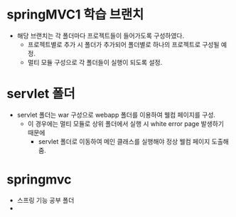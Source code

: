 # springMVC1 학습 브랜치

- 해당 브랜치는 각 폴더마다 프로젝트들이 들어가도록 구성하였다.
  - 프로젝트별로 추가 시 폴더가 추가되어 폴더별로 하나의 프로젝트로 구성될 예정.
  - 멀티 모듈 구성으로 각 폴더들이 실행이 되도록 설정.

# servlet 폴더

- servlet 폴더는 war 구성으로 webapp 폴더를 이용하여 웰컴 페이지를 구성.
  - 이 경우에는 멀티 모듈로 상위 폴더에서 실행 시 white error page 발생하기 때문에
    - servlet 폴더로 이동하여 메인 클래스를 실행해야 정상 웰컴 페이지 도출해줌.

# springmvc

- 스프링 기능 공부 폴더
- 